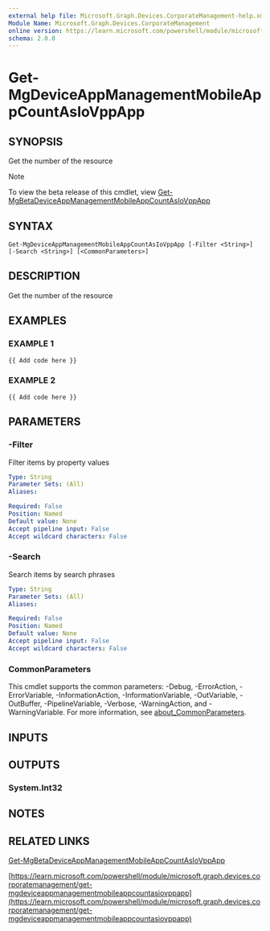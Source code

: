 ```yaml
---
external help file: Microsoft.Graph.Devices.CorporateManagement-help.xml
Module Name: Microsoft.Graph.Devices.CorporateManagement
online version: https://learn.microsoft.com/powershell/module/microsoft.graph.devices.corporatemanagement/get-mgdeviceappmanagementmobileappcountasiovppapp
schema: 2.0.0
---
```


# Get-MgDeviceAppManagementMobileAppCountAsIoVppApp

## SYNOPSIS
Get the number of the resource

> [!NOTE]
> To view the beta release of this cmdlet, view [Get-MgBetaDeviceAppManagementMobileAppCountAsIoVppApp](/powershell/module/Microsoft.Graph.Beta.Devices.CorporateManagement/Get-MgBetaDeviceAppManagementMobileAppCountAsIoVppApp?view=graph-powershell-beta)

## SYNTAX

```
Get-MgDeviceAppManagementMobileAppCountAsIoVppApp [-Filter <String>] [-Search <String>] [<CommonParameters>]
```

## DESCRIPTION
Get the number of the resource

## EXAMPLES

### EXAMPLE 1
```
{{ Add code here }}
```

### EXAMPLE 2
```
{{ Add code here }}
```

## PARAMETERS

### -Filter
Filter items by property values

```yaml
Type: String
Parameter Sets: (All)
Aliases:

Required: False
Position: Named
Default value: None
Accept pipeline input: False
Accept wildcard characters: False
```

### -Search
Search items by search phrases

```yaml
Type: String
Parameter Sets: (All)
Aliases:

Required: False
Position: Named
Default value: None
Accept pipeline input: False
Accept wildcard characters: False
```

### CommonParameters
This cmdlet supports the common parameters: -Debug, -ErrorAction, -ErrorVariable, -InformationAction, -InformationVariable, -OutVariable, -OutBuffer, -PipelineVariable, -Verbose, -WarningAction, and -WarningVariable. For more information, see [about_CommonParameters](http://go.microsoft.com/fwlink/?LinkID=113216).

## INPUTS

## OUTPUTS

### System.Int32
## NOTES

## RELATED LINKS
[Get-MgBetaDeviceAppManagementMobileAppCountAsIoVppApp](/powershell/module/Microsoft.Graph.Beta.Devices.CorporateManagement/Get-MgBetaDeviceAppManagementMobileAppCountAsIoVppApp?view=graph-powershell-beta)

[https://learn.microsoft.com/powershell/module/microsoft.graph.devices.corporatemanagement/get-mgdeviceappmanagementmobileappcountasiovppapp](https://learn.microsoft.com/powershell/module/microsoft.graph.devices.corporatemanagement/get-mgdeviceappmanagementmobileappcountasiovppapp)

